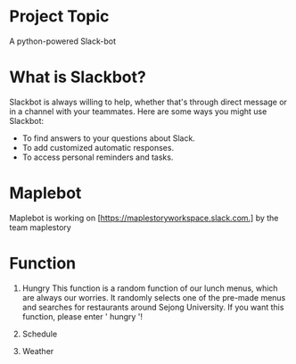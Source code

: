 # Project Topic
A python-powered Slack-bot

# What is Slackbot?
Slackbot is always willing to help, whether that's through direct message or in a channel with your teammates. Here are some ways you might use Slackbot:

* To find answers to your questions about Slack.
* To add customized automatic responses.
* To access personal reminders and tasks.

# Maplebot
Maplebot is working on [https://maplestoryworkspace.slack.com.] by the team maplestory

# Function

1) Hungry
 This function is a random function of our lunch menus, which are always our worries. It randomly selects one of the pre-made menus and searches for restaurants around Sejong University. If you want this function, please enter ' hungry '!

2) Schedule

3) Weather


